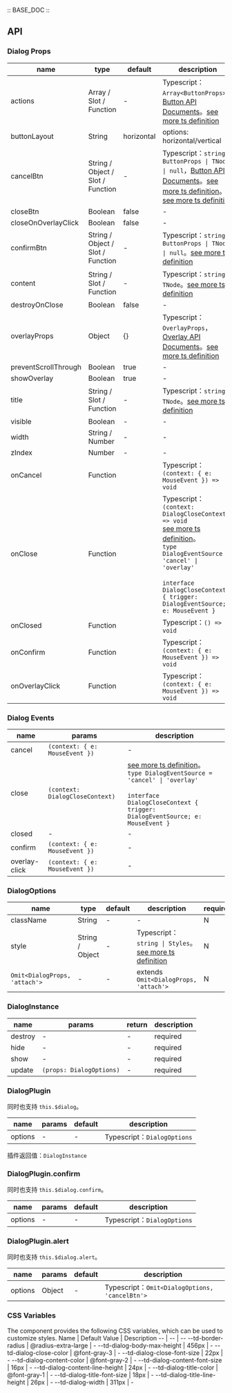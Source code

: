 :: BASE_DOC ::

## API

### Dialog Props

name | type | default | description | required
-- | -- | -- | -- | --
actions | Array / Slot / Function | - | Typescript：`Array<ButtonProps>`，[Button API Documents](./button?tab=api)。[see more ts definition](https://github.com/Tencent/tdesign-mobile-vue/tree/develop/src/dialog/type.ts) | N
buttonLayout | String | horizontal | options: horizontal/vertical | N
cancelBtn | String / Object / Slot / Function | - | Typescript：`string \| ButtonProps \| TNode \| null`，[Button API Documents](./button?tab=api)。[see more ts definition](https://github.com/Tencent/tdesign-mobile-vue/blob/develop/src/common.ts)。[see more ts definition](https://github.com/Tencent/tdesign-mobile-vue/tree/develop/src/dialog/type.ts) | N
closeBtn | Boolean | false | \- | N
closeOnOverlayClick | Boolean | false | \- | N
confirmBtn | String / Object / Slot / Function | - | Typescript：`string \| ButtonProps \| TNode \| null`。[see more ts definition](https://github.com/Tencent/tdesign-mobile-vue/blob/develop/src/common.ts) | N
content | String / Slot / Function | - | Typescript：`string \| TNode`。[see more ts definition](https://github.com/Tencent/tdesign-mobile-vue/blob/develop/src/common.ts) | N
destroyOnClose | Boolean | false | \- | N
overlayProps | Object | {} | Typescript：`OverlayProps`，[Overlay API Documents](./overlay?tab=api)。[see more ts definition](https://github.com/Tencent/tdesign-mobile-vue/tree/develop/src/dialog/type.ts) | N
preventScrollThrough | Boolean | true | \- | N
showOverlay | Boolean | true | \- | N
title | String / Slot / Function | - | Typescript：`string \| TNode`。[see more ts definition](https://github.com/Tencent/tdesign-mobile-vue/blob/develop/src/common.ts) | N
visible | Boolean | - | \- | N
width | String / Number | - | \- | N
zIndex | Number | - | \- | N
onCancel | Function |  | Typescript：`(context: { e: MouseEvent }) => void`<br/> | N
onClose | Function |  | Typescript：`(context: DialogCloseContext) => void`<br/>[see more ts definition](https://github.com/Tencent/tdesign-mobile-vue/tree/develop/src/dialog/type.ts)。<br/>`type DialogEventSource = 'cancel' \| 'overlay'`<br/><br/>`interface DialogCloseContext { trigger: DialogEventSource; e: MouseEvent }`<br/> | N
onClosed | Function |  | Typescript：`() => void`<br/> | N
onConfirm | Function |  | Typescript：`(context: { e: MouseEvent }) => void`<br/> | N
onOverlayClick | Function |  | Typescript：`(context: { e: MouseEvent }) => void`<br/> | N

### Dialog Events

name | params | description
-- | -- | --
cancel | `(context: { e: MouseEvent })` | \-
close | `(context: DialogCloseContext)` | [see more ts definition](https://github.com/Tencent/tdesign-mobile-vue/tree/develop/src/dialog/type.ts)。<br/>`type DialogEventSource = 'cancel' \| 'overlay'`<br/><br/>`interface DialogCloseContext { trigger: DialogEventSource; e: MouseEvent }`<br/>
closed | \- | \-
confirm | `(context: { e: MouseEvent })` | \-
overlay-click | `(context: { e: MouseEvent })` | \-

### DialogOptions

name | type | default | description | required
-- | -- | -- | -- | --
className | String | - | \- | N
style | String / Object | - | Typescript：`string \| Styles`。[see more ts definition](https://github.com/Tencent/tdesign-mobile-vue/blob/develop/src/common.ts) | N
`Omit<DialogProps, 'attach'>` | \- | - | extends `Omit<DialogProps, 'attach'>` | N

### DialogInstance

name | params | return | description
-- | -- | -- | --
destroy | \- | \- | required
hide | \- | \- | required
show | \- | \- | required
update | `(props: DialogOptions)` | \- | required

### DialogPlugin

同时也支持 `this.$dialog`。

name | params | default | description
-- | -- | -- | --
options | \- | - | Typescript：`DialogOptions`

插件返回值：`DialogInstance`

### DialogPlugin.confirm

同时也支持 `this.$dialog.confirm`。

name | params | default | description
-- | -- | -- | --
options | \- | - | Typescript：`DialogOptions`

### DialogPlugin.alert

同时也支持 `this.$dialog.alert`。

name | params | default | description
-- | -- | -- | --
options | Object | - | Typescript：`Omit<DialogOptions, 'cancelBtn'>`

### CSS Variables

The component provides the following CSS variables, which can be used to customize styles.
Name | Default Value | Description 
-- | -- | --
--td-border-radius | @radius-extra-large | - 
--td-dialog-body-max-height | 456px | - 
--td-dialog-close-color | @font-gray-3 | - 
--td-dialog-close-font-size | 22px | - 
--td-dialog-content-color | @font-gray-2 | - 
--td-dialog-content-font-size | 16px | - 
--td-dialog-content-line-height | 24px | - 
--td-dialog-title-color | @font-gray-1 | - 
--td-dialog-title-font-size | 18px | - 
--td-dialog-title-line-height | 26px | - 
--td-dialog-width | 311px | -